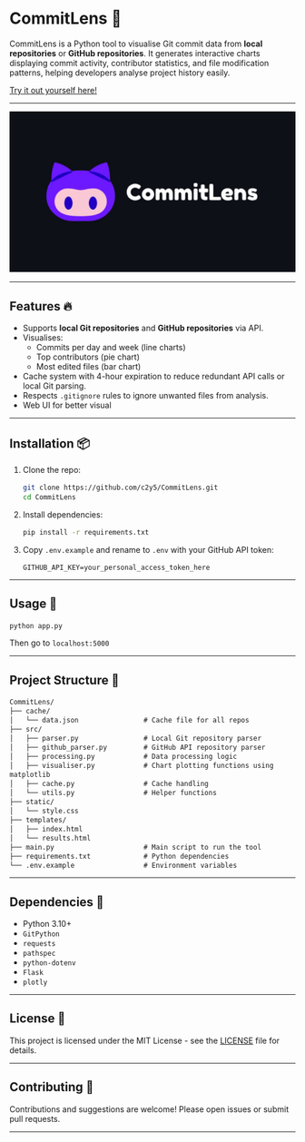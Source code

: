 # CommitLens 🔎

CommitLens is a Python tool to visualise Git commit data from **local repositories** or **GitHub repositories**. It generates interactive charts displaying commit activity, contributor statistics, and file modification patterns, helping developers analyse project history easily.

[Try it out yourself here!](https://commitlens.iamsky.hackclub.app)

---

![Banner](./img/CommitLensBanner.jpg)

---

## Features 🔥

- Supports **local Git repositories** and **GitHub repositories** via API.
- Visualises:
  - Commits per day and week (line charts)
  - Top contributors (pie chart)
  - Most edited files (bar chart)
- Cache system with 4-hour expiration to reduce redundant API calls or local Git parsing.
- Respects `.gitignore` rules to ignore unwanted files from analysis.
- Web UI for better visual

---

## Installation 📦

1. Clone the repo:
    ```bash
   git clone https://github.com/c2y5/CommitLens.git
   cd CommitLens
    ```

2. Install dependencies:

   ```bash
   pip install -r requirements.txt
   ```

3. Copy `.env.example` and rename to `.env` with your GitHub API token:

   ```
   GITHUB_API_KEY=your_personal_access_token_here
   ```

---

## Usage 🚀


```bash
python app.py
```
Then go to ``localhost:5000``

---

## Project Structure 📂

```
CommitLens/
├── cache/
│   └── data.json                # Cache file for all repos
├── src/
│   ├── parser.py                # Local Git repository parser
│   ├── github_parser.py         # GitHub API repository parser
│   ├── processing.py            # Data processing logic
│   ├── visualiser.py            # Chart plotting functions using matplotlib
│   ├── cache.py                 # Cache handling
│   └── utils.py                 # Helper functions
├── static/
│   └── style.css
├── templates/
│   ├── index.html
│   └── results.html
├── main.py                      # Main script to run the tool
├── requirements.txt             # Python dependencies
└── .env.example                 # Environment variables
```

---

## Dependencies 🔨

* Python 3.10+
* `GitPython`
* `requests`
* `pathspec`
* `python-dotenv`
* `Flask`
* `plotly`

---

## License 📄

This project is licensed under the MIT License - see the [LICENSE](./LICENSE) file for details.

---

## Contributing 🤝

Contributions and suggestions are welcome! Please open issues or submit pull requests.

---